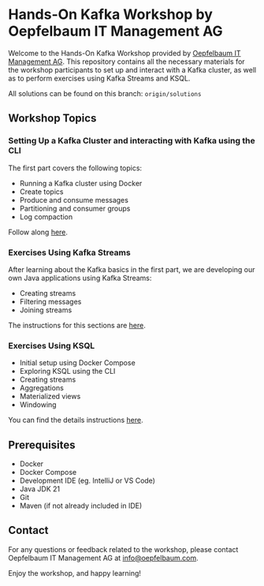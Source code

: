 # Hands-On Kafka Workshop by Oepfelbaum IT Management AG

Welcome to the Hands-On Kafka Workshop provided by [Oepfelbaum IT Management AG](https://www.oepfelbaum.com/). This
repository contains all the necessary materials for the workshop participants to set up and interact with a Kafka
cluster, as well as to perform exercises using Kafka Streams and KSQL.

All solutions can be found on this branch: `origin/solutions`

## Workshop Topics

### Setting Up a Kafka Cluster and interacting with Kafka using the CLI

The first part covers the following topics:

- Running a Kafka cluster using Docker
- Create topics
- Produce and consume messages
- Partitioning and consumer groups
- Log compaction

Follow along [here](cluster.md).

### Exercises Using Kafka Streams

After learning about the Kafka basics in the first part, we are developing our own Java applications using Kafka
Streams:

- Creating streams
- Filtering messages
- Joining streams

The instructions for this sections are [here](streams.md).

### Exercises Using KSQL

- Initial setup using Docker Compose
- Exploring KSQL using the CLI
- Creating streams
- Aggregations
- Materialized views
- Windowing

You can find the details instructions [here](ksql.md).

## Prerequisites

* Docker
* Docker Compose
* Development IDE (eg. IntelliJ or VS Code)
* Java JDK 21
* Git
* Maven (if not already included in IDE)

## Contact

For any questions or feedback related to the workshop, please contact Oepfelbaum IT Management AG at
info@oepfelbaum.com.

Enjoy the workshop, and happy learning!